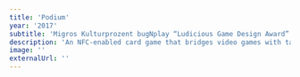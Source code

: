 ```yaml
---
title: 'Podium'
year: '2017'
subtitle: 'Migros Kulturprozent bugNplay “Ludicious Game Design Award”'
description: 'An NFC-enabled card game that bridges video games with tabletop battles'
image: ''
externalUrl: ''
---
```

